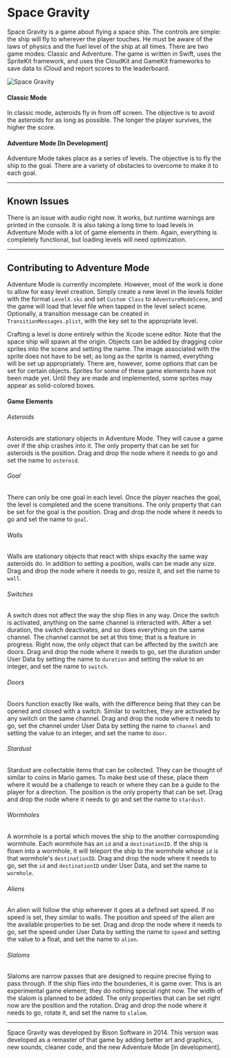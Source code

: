 # Space Gravity

Space Gravity is a game about flying a space ship. The controls are simple: the ship will fly to wherever the player touches. He must be aware of the laws of physics and the fuel level of the ship at all times. There are two game modes: Classic and Adventure. The game is written in Swift, uses the SpriteKit framework, and uses the CloudKit and GameKit frameworks to save data to iCloud and report scores to the leaderboard.

![Space Gravity](https://firebasestorage.googleapis.com/v0/b/personal-website-9aa44.appspot.com/o/Demo%20Videos%2Fspace-gravity.gif?alt=media&token=b00558da-4b60-4769-9808-ff9326d2753b)

#### Classic Mode
In classic mode, asteroids fly in from off screen. The objective is to avoid the asteroids for as long as possible. The longer the player survives, the higher the score.

#### Adventure Mode [In Development]
Adventure Mode takes place as a series of levels. The objective is to fly the ship to the goal. There are a variety of obstacles to overcome to make it to each goal.

---

## Known Issues
There is an issue with audio right now. It works, but runtime warnings are printed in the console. It is also taking a long time to load levels in Adventure Mode with a lot of game elements in them. Again, everything is completely functional, but loading levels will need optimization.

---

## Contributing to Adventure Mode
Adventure Mode is currently incomplete. However, most of the work is done to allow for easy level creation. Simply create a new level in the levels folder with the format `LevelX.sks` and set `Custom Class` to `AdventureModeScene`, and the game will load that level file when tapped in the level select scene. Optionally, a transition message can be created in `TransitionMessages.plist`, with the key set to the appropriate level.

Crafting a level is done entirely within the Xcode scene editor. Note that the space ship will spawn at the origin. Objects can be added by dragging color sprites into the scene and setting the name. The image associated with the sprite does not have to be set; as long as the sprite is named, everything will be set up appropriately. There are, however, some options that can be set for certain objects. Sprites for some of these game elements have not been made yet. Until they are made and implemented, some sprites may appear as solid-colored boxes.

#### Game Elements

###### Asteroids
Asteroids are stationary objects in Adventure Mode. They will cause a game over if the ship crashes into it. The only property that can be set for asteroids is the position. Drag and drop the node where it needs to go and set the name to `asteroid`.

###### Goal
There can only be one goal in each level. Once the player reaches the goal, the level is completed and the scene transitions. The only property that can be set for the goal is the position. Drag and drop the node where it needs to go and set the name to `goal`.

###### Walls
Walls are stationary objects that react with ships exaclty the same way asteroids do. In addition to setting a position, walls can be made any size. Drag and drop the node where it needs to go, resize it, and set the name to `wall`.

###### Switches
A switch does not affect the way the ship flies in any way. Once the switch is activated, anything on the same channel is interacted with. After a set duration, the switch deactivates, and so does everything on the same channel. The channel cannot be set at this time; that is a feature in progress. Right now, the only object that can be affected by the switch are doors. Drag and drop the node where it needs to go, set the duration under User Data by setting the name to `duration` and setting the value to an integer, and set the name to `switch`.

###### Doors
Doors function exactly like walls, with the difference being that they can be opened and closed with a switch. Similar to switches, they are activated by any switch on the same channel. Drag and drop the node where it needs to go, set the channel under User Data by setting the name to `channel` and setting the value to an integer, and set the name to `door`.

###### Stardust
Stardust are collectable items that can be collected. They can be thought of similar to coins in Mario games. To make best use of these, place them where it would be a challenge to reach or where they can be a guide to the player for a direction. The position is the only property that can be set. Drag and drop the node where it needs to go and set the name to `stardust`.

###### Wormholes
A wormhole is a portal which moves the ship to the another corrosponding wormhole. Each wormhole has an `id` and a `destinationID`. If the ship is flown into a wormhole, it will teleport the ship to the wormhole whose `id` is that wormhole's `destinationID`. Drag and drop the node where it needs to go, set the `id` and `destinationID` under User Data, and set the name to `wormhole`.

###### Aliens
An alien will follow the ship wherever it goes at a defined set speed. If no speed is set, they similar to walls. The position and speed of the alien are the available properties to be set. Drag and drop the node where it needs to go, set the speed under User Data by setting the name to `speed` and setting the value to a float, and set the name to `alien`.

###### Slaloms
Slaloms are narrow passes that are designed to require precise flying to pass through. If the ship flies into the bounderies, it is game over. This is an experimental game element; they do nothing special right now. The width of the slalom is planned to be added. The only properties that can be set right now are the position and the rotation. Drag and drop the node where it needs to go, rotate it, and set the name to `slalom`.

---

Space Gravity was developed by Bison Software in 2014. This version was developed as a remaster of that game by adding better art and graphics, new sounds, cleaner code, and the new Adventure Mode [in development].
